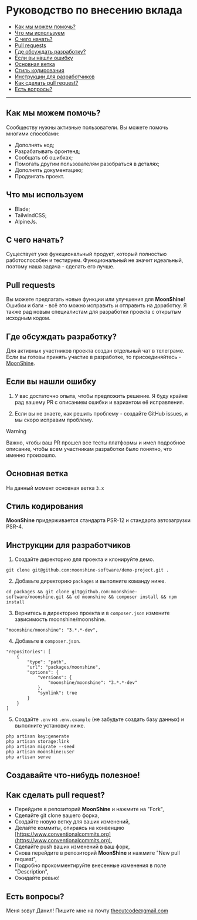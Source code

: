 # Руководство по внесению вклада

- [Как мы можем помочь?](#how-can-we-help)
- [Что мы используем](#lets-use)
- [С чего начать?](#where-do-we-start)
- [Pull requests](#pull-requests)
- [Где обсуждать разработку?](#where-to-discuss-the-development)
- [Если вы нашли ошибку](#if-you-find-a-mistake)
- [Основная ветка](#main-branch)
- [Стиль кодирования](#coding-style)
- [Инструкции для разработчиков](#dev-guide)
- [Как сделать pull request?](#pr)
- [Есть вопросы?](#any-questions)

---

<a name="how-can-we-help"></a>
## Как мы можем помочь?

Сообществу нужны активные пользователи. Вы можете помочь многими способами:

- Дополнять код;
- Разрабатывать фронтенд;
- Сообщать об ошибках;
- Помогать другим пользователям разобраться в деталях;
- Дополнять документацию;
- Продвигать проект.

<a name="lets-use"></a>
## Что мы используем

- Blade;
- TailwindCSS;
- AlpineJs.

<a name="where-do-we-start"></a>
## С чего начать?

Существует уже функциональный продукт, который полностью работоспособен и тестируем. Функциональный не значит идеальный, поэтому наша задача - сделать его лучше.

<a name="pull-requests"></a>
## Pull requests

Вы можете предлагать новые функции или улучшения для **MoonShine**! Ошибки и баги - всё это можно исправить и отправить на доработку. Я также рад новым специалистам для разработки проекта с открытым исходным кодом.

<a name="where-to-discuss-the-development"></a>
## Где обсуждать разработку?

Для активных участников проекта создан отдельный чат в телеграме. Если вы готовы принять участие в разработке, то присоединяйтесь - [MoonShine](https://t.me/moonshine_ru).

<a name="if-you-find-a-mistake"></a>
## Если вы нашли ошибку

1. У вас достаточно опыта, чтобы предложить решение. Я буду крайне рад вашему PR с описанием ошибки и вариантом её исправления.

2. Если вы не знаете, как решить проблему - создайте GitHub issues, и мы скоро исправим проблему.

> [!WARNING]
> Важно, чтобы ваш PR прошел все тесты платформы и имел подробное описание, чтобы всем участникам разработки было понятно, что именно произошло.

<a name="main-branch"></a>
## Основная ветка

На данный момент основная ветка `3.x`

<a name="coding-style"></a>
## Стиль кодирования

**MoonShine** придерживается стандарта PSR-12 и стандарта автозагрузки PSR-4.

<a name="dev-guide"></a>
## Инструкции для разработчиков

1. Создайте директорию для проекта и клонируйте демо.

```
git clone git@github.com:moonshine-software/demo-project.git .
```

2. Добавьте директорию `packages` и выполните команду ниже.

```
cd packages && git clone git@github.com:moonshine-software/moonshine.git && cd moonshine && composer install && npm install
```

3. Вернитесь в директорию проекта и в `composer.json` измените зависимость moonshine/moonshine.

```
"moonshine/moonshine": "3.*.*-dev",
```

4. Добавьте в `composer.json`.

```
"repositories": [
    {
        "type": "path",
        "url": "packages/moonshine",
        "options": {
            "versions": {
                "moonshine/moonshine": "3.*.*-dev"
            },
            "symlink": true
        }
    }
]
```

5. Создайте `.env` из `.env.example` (не забудьте создать базу данных) и выполните установку ниже.

```
php artisan key:generate
php artisan storage:link
php artisan migrate --seed
php artisan moonshine:user
php artisan serve
```

## Создавайте что-нибудь полезное!

<a name="pr"></a>
## Как сделать pull request?

- Перейдите в репозиторий **MoonShine** и нажмите на "Fork",
- Сделайте git clone вашего форка,
- Создайте новую ветку для ваших изменений,
- Делайте коммиты, опираясь на конвенцию [https://www.conventionalcommits.org](https://www.conventionalcommits.org),
- Сделайте push ваших изменений в ваш форк,
- Снова перейдите в репозиторий **MoonShine** и нажмите "New pull request",
- Подробно прокомментируйте внесенные изменения в поле "Description",
- Ожидайте ревью!

<a name="any-questions"></a>
## Есть вопросы?

Меня зовут Данил! Пишите мне на почту [thecutcode@gmail.com](mailto:thecutcode@gmail.com)
